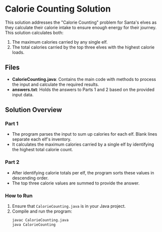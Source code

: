 # Calorie Counting Solution

This solution addresses the "Calorie Counting" problem for Santa's elves as they calculate their calorie intake to ensure enough energy for their journey. This solution calculates both:
1. The maximum calories carried by any single elf.
2. The total calories carried by the top three elves with the highest calorie loads.

## Files

- **CalorieCounting.java**: Contains the main code with methods to process the input and calculate the required results.
- **answers.txt**: Holds the answers to Parts 1 and 2 based on the provided input data.

## Solution Overview

### Part 1

- The program parses the input to sum up calories for each elf. Blank lines separate each elf's inventory.
- It calculates the maximum calories carried by a single elf by identifying the highest total calorie count.

### Part 2

- After identifying calorie totals per elf, the program sorts these values in descending order.
- The top three calorie values are summed to provide the answer.

### How to Run

1. Ensure that `CalorieCounting.java` is in your Java project.
2. Compile and run the program:
   ```bash
   javac CalorieCounting.java
   java CalorieCounting